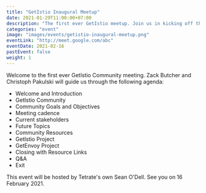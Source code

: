 ```yaml
---
title: "GetIstio Inaugural Meetup"
date: 2021-01-29T11:00:00+07:00
description: "The first ever GetIstio meetup. Join us in kicking off this exciting adventure."
categories: "event"
image: "images/events/getistio-inaugural-meetup.png"
eventLink: "http://meet.google.com/abc"
eventDate: 2021-02-16
pastEvent: false
weight: 1
---
```


Welcome to the first ever GetIstio Community meeting. Zack Butcher and Christoph Pakulski will guide us through the following agenda:

- Welcome and Introduction
- GetIstio Community
- Community Goals and Objectives
- Meeting cadence
- Current stakeholders
- Future Topics
- Community Resources
- GetIstio Project
- GetEnvoy Project
- Closing with Resource Links
- Q&A
- Exit

This event will be hosted by Tetrate's own Sean O'Dell. See you on 16 February 2021.